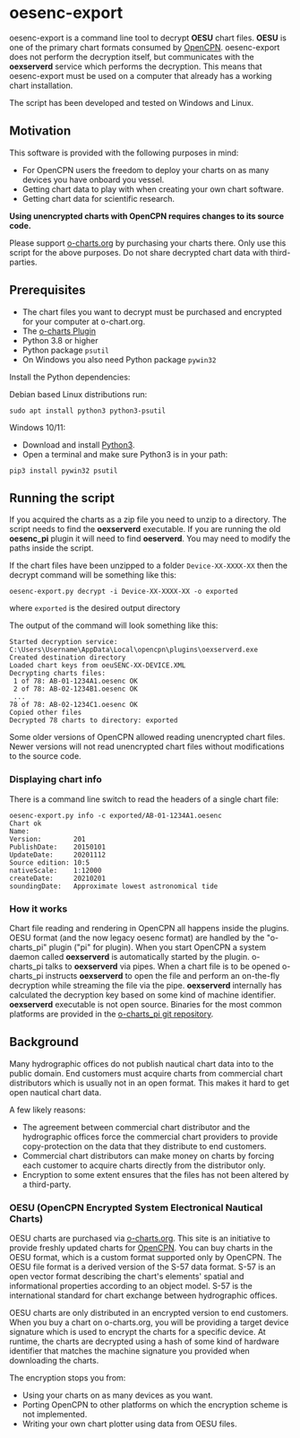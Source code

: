 # oesenc-export

oesenc-export is a command line tool to decrypt **OESU** chart files. **OESU** is one of the primary chart formats consumed by [OpenCPN](https://opencpn.org). oesenc-export does not perform the decryption itself, but communicates with the **oexserverd** service which performs the decryption. This means that oesenc-export must be used on a computer that already has a working chart installation.

The script has been developed and tested on Windows and Linux.

## Motivation

This software is provided with the following purposes in mind:

* For OpenCPN users the freedom to deploy your charts on as many devices you have onboard you vessel.
* Getting chart data to play with when creating your own chart software.
* Getting chart data for scientific research.

**Using unencrypted charts with OpenCPN requires changes to its source code.**

Please support [o-charts.org](https://o-charts.org/) by purchasing your charts there. Only use this script for the above purposes. Do not share decrypted chart data with third-parties. 

## Prerequisites

* The chart files you want to decrypt must be purchased and encrypted for your computer at o-chart.org.
* The [o-charts Plugin](https://opencpn.org/OpenCPN/plugins/ocharts.html)
* Python 3.8 or higher
* Python package `psutil`
* On Windows you also need Python package `pywin32`

Install the Python dependencies:

Debian based Linux distributions run:

```
sudo apt install python3 python3-psutil
```

Windows 10/11:

* Download and install [Python3](https://www.python.org/downloads/).
* Open a terminal and make sure Python3 is in your path:

```
pip3 install pywin32 psutil
```

## Running the script

If you acquired the charts as a zip file you need to unzip to a directory. The script needs to find the **oexserverd** executable. If you are running the old **oesenc_pi** plugin it will need to find **oeserverd**. You may need to modify the paths inside the script.

If the chart files have been unzipped to a folder `Device-XX-XXXX-XX` then the decrypt command will be something like this:

```
oesenc-export.py decrypt -i Device-XX-XXXX-XX -o exported
```
where `exported` is the desired output directory

The output of the command will look something like this:

```
Started decryption service: C:\Users\Username\AppData\Local\opencpn\plugins\oexserverd.exe
Created destination directory
Loaded chart keys from oeuSENC-XX-DEVICE.XML
Decrypting charts files:
 1 of 78: AB-01-1234A1.oesenc OK
 2 of 78: AB-02-1234B1.oesenc OK
 ...
78 of 78: AB-02-1234C1.oesenc OK
Copied other files
Decrypted 78 charts to directory: exported
```

Some older versions of OpenCPN allowed reading unencrypted chart files. Newer versions will not read unencrypted chart files without modifications to the source code.

### Displaying chart info

There is a command line switch to read the headers of a single chart file:

```
oesenc-export.py info -c exported/AB-01-1234A1.oesenc
Chart ok
Name:
Version:        201
PublishDate:    20150101
UpdateDate:     20201112
Source edition: 10:5
nativeScale:    1:12000
createDate:     20210201
soundingDate:   Approximate lowest astronomical tide
```

### How it works

Chart file reading and rendering in OpenCPN all happens inside the plugins. OESU format (and the now legacy oesenc format) are handled by the "o-charts_pi" plugin ("pi" for plugin). When you start OpenCPN a system daemon called **oexserverd** is automatically started by the plugin. o-charts_pi talks to **oexserverd** via pipes. When a chart file is to be opened o-charts_pi instructs **oexserverd** to open the file and perform an on-the-fly decryption while streaming the file via the pipe. **oexserverd** internally has calculated the decryption key based on some kind of machine identifier. **oexserverd** executable is not open source. Binaries for the most common platforms are provided in the [o-charts_pi git repository](https://github.com/bdbcat/o-charts_pi).

## Background

Many hydrographic offices do not publish nautical chart data into to the public domain. End customers must acquire charts from commercial chart distributors which is usually not in an open format. This makes it hard to get open nautical chart data.

A few likely reasons:

* The agreement between commercial chart distributor and the hydrographic offices force the commercial chart providers to provide copy-protection on the data that they distribute to end customers.
* Commercial chart distributors can make money on charts by forcing each customer to acquire charts directly from the distributor only.
* Encryption to some extent ensures that the files has not been altered by a third-party.

### OESU (OpenCPN Encrypted System Electronical Nautical Charts)

OESU charts are purchased via [o-charts.org](https://o-charts.org/). This site is an initiative to provide freshly updated charts for [OpenCPN](https://opencpn.org/). You can buy charts in the OESU format, which is a custom format supported only by OpenCPN. The OESU file format is a derived version of the S-57 data format. S-57 is an open vector format describing the chart's elements' spatial and informational properties according to an object model. S-57 is the international standard for chart exchange between hydrographic offices.

OESU charts are only distributed in an encrypted version to end customers. When you buy a chart on o-charts.org, you will be providing a target device signature which is used to encrypt the charts for a specific device. At runtime, the charts are decrypted using a hash of some kind of hardware identifier that matches the machine signature you provided when downloading the charts.

The encryption stops you from:

- Using your charts on as many devices as you want.
- Porting OpenCPN to other platforms on which the encryption scheme is not implemented.
- Writing your own chart plotter using data from OESU files.
